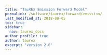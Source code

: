 ```yaml
---
title: "TauREx Emission Forward Model"
permalink: /software/taurex/forward/emission/
last_modified_at: 2018-08-05
toc: true
sidebar:
  nav: taurex_docs
author_profile: true
author: taurex
excerpt: "version 2.6"
---
```

